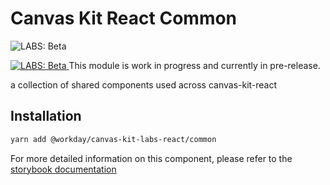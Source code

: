 # Canvas Kit React Common

![LABS: Beta](https://img.shields.io/badge/LABS-beta-orange)

<a href="https://github.com/Workday/canvas-kit/tree/master/modules/labs-react/README.md">
  <img src="https://img.shields.io/badge/LABS-beta-orange" alt="LABS: Beta" />
</a>  This module is work in progress and currently in pre-release.

a collection of shared components used across canvas-kit-react

## Installation

```sh
yarn add @workday/canvas-kit-labs-react/common
```

For more detailed information on this component, please refer to the
[storybook documentation](https://workday.github.io/canvas-kit/?path=/docs/labs-common)
